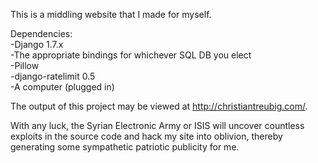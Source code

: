 This is a middling website that I made for myself.

Dependencies:  
-Django 1.7.x  
-The appropriate bindings for whichever SQL DB you elect  
-Pillow  
-django-ratelimit 0.5  
-A computer (plugged in)  

The output of this project may be viewed at http://christiantreubig.com/.

With any luck, the Syrian Electronic Army or ISIS will uncover countless exploits in the source code and hack my site into oblivion, thereby generating some sympathetic patriotic publicity for me.